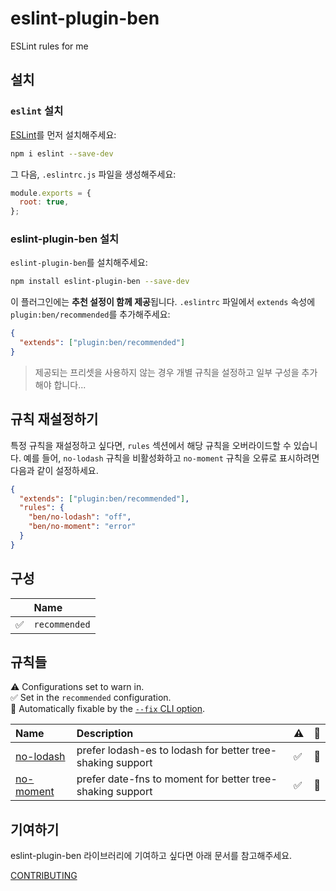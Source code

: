 # eslint-plugin-ben

ESLint rules for me

## 설치

### `eslint` 설치

[ESLint](https://eslint.org/)를 먼저 설치해주세요:

```sh
npm i eslint --save-dev
```

그 다음, `.eslintrc.js` 파일을 생성해주세요:

```javascript
module.exports = {
  root: true,
};
```

### eslint-plugin-ben 설치

`eslint-plugin-ben`를 설치해주세요:

```sh
npm install eslint-plugin-ben --save-dev
```

이 플러그인에는 **추천 설정이 함께 제공**됩니다. `.eslintrc` 파일에서 `extends` 속성에 `plugin:ben/recommended`를 추가해주세요:

```json
{
  "extends": ["plugin:ben/recommended"]
}
```

> 제공되는 프리셋을 사용하지 않는 경우 개별 규칙을 설정하고 일부 구성을 추가해야 합니다...

## 규칙 재설정하기

특정 규칙을 재설정하고 싶다면, `rules` 섹션에서 해당 규칙을 오버라이드할 수 있습니다. 예를 들어, `no-lodash` 규칙을 비활성화하고 `no-moment` 규칙을 오류로 표시하려면 다음과 같이 설정하세요.

```json
{
  "extends": ["plugin:ben/recommended"],
  "rules": {
    "ben/no-lodash": "off",
    "ben/no-moment": "error"
  }
}
```

## 구성

<!-- prettier-ignore-start -->

<!-- begin auto-generated configs list -->

|    | Name          |
| :- | :------------ |
| ✅  | `recommended` |

<!-- end auto-generated configs list -->

<!-- prettier-ignore-end -->

## 규칙들

<!-- prettier-ignore-start -->

<!-- begin auto-generated rules list -->

⚠️ Configurations set to warn in.\
✅ Set in the `recommended` configuration.\
🔧 Automatically fixable by the [`--fix` CLI option](https://eslint.org/docs/user-guide/command-line-interface#--fix).

| Name                                 | Description                                                | ⚠️ | 🔧 |
| :----------------------------------- | :--------------------------------------------------------- | :- | :- |
| [no-lodash](docs/rules/no-lodash.md) | prefer lodash-es to lodash for better tree-shaking support | ✅  | 🔧 |
| [no-moment](docs/rules/no-moment.md) | prefer date-fns to moment for better tree-shaking support  | ✅  | 🔧 |

<!-- end auto-generated rules list -->

<!-- prettier-ignore-end -->

## 기여하기

eslint-plugin-ben 라이브러리에 기여하고 싶다면 아래 문서를 참고해주세요.

[CONTRIBUTING]('./CONTRIBUTING.md)
